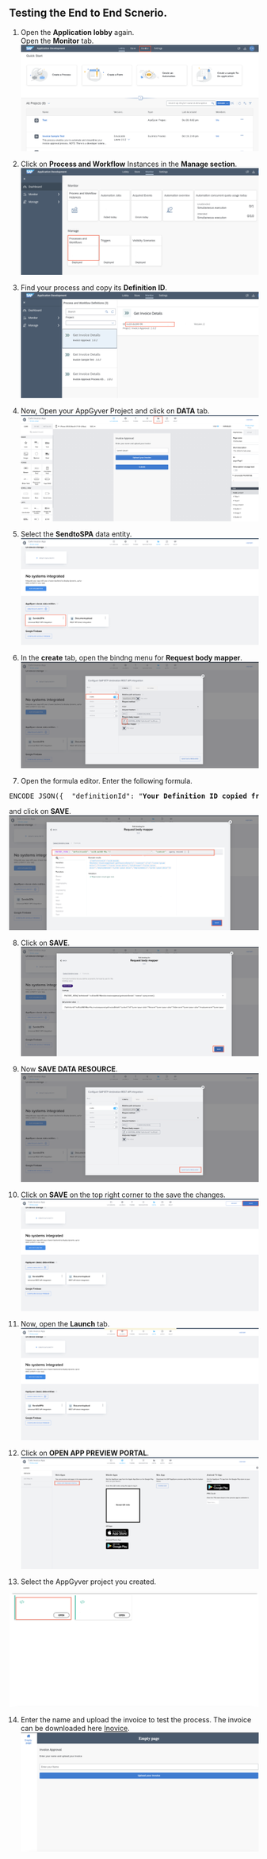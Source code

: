 
## Testing the End to End Scnerio.


1. Open the <b>Application lobby</b> again. <br>
    Open the <b>Monitor</b> tab.
![](images/ss1.png)

2. Click on <b>Process and Workflow</b> Instances in the <b>Manage section</b>.
![](images/ss3.png)

3. Find your process and copy its <b>Definition ID</b>.
![](images/ss2.png)

4. Now, Open your AppGyver Project and click on <b>DATA</b> tab.
![](images/ss4.png)

5. Select the <b>SendtoSPA</b> data entity.
![](images/ss5.png)

6. In the <b>create</b> tab, open the bindng menu for <b> Request body mapper</b>.
![](images/ss6.png)

7. Open the formula editor. Enter the following formula.
<pre>ENCODE_JSON({  "definitionId": "<b>Your Definition ID copied from SPA</b> ",  "context":  query.record })  </pre>
and click on <b>SAVE</b>.
![](images/ss7.png)

8. Click on <b>SAVE</b>.
![](images/ss8.png)

9. Now <b>SAVE DATA RESOURCE</b>.
![](images/ss9.png)

10. Click on <b>SAVE</b> on the top right corner to the save the changes.
![](images/ss10.png)

11. Now, open the <b>Launch</b> tab.
![](images/ss11.png)

12. Click on <b> OPEN APP PREVIEW PORTAL</b>. 
![](images/ss12.png)

13. Select the AppGyver project you created.

![](images/ss13.png)

14. Enter the name and upload the invoice to test the process.
The invoice can be downloaded here <a href="">Inovice</a>.
![](images/ss14.png)
